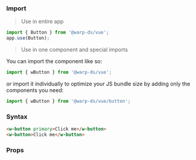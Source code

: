 ### Import

> Use in entire app

```js
import { Button } from '@warp-ds/vue';
app.use(Button);
```

> Use in one component and special imports

You can import the component like so:
```js
import { wButton } from '@warp-ds/vue';
```

or import it individually to optimize your JS bundle size by adding only the components you need:
```js
import { wButton } from '@warp-ds/vue/button';

```

### Syntax

```html
<w-button primary>Click me</w-button>
<w-button>Click me</w-button>
```

### Props

<api-table type=vue component="Button" />